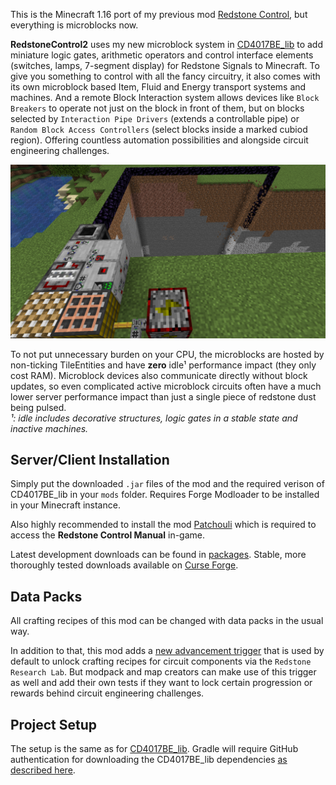 This is the Minecraft 1.16 port of my previous mod [Redstone Control](https://github.com/CD4017BE/RedstoneControl), but everything is microblocks now.

**RedstoneControl2** uses my new microblock system in [CD4017BE_lib](https://github.com/CD4017BE/CD4017BE_lib) to add miniature logic gates, arithmetic operators and control interface elements (switches, lamps, 7-segment display) for Redstone Signals to Minecraft. To give you something to control with all the fancy circuitry, it also comes with its own microblock based Item, Fluid and Energy transport systems and machines. And a remote Block Interaction system allows devices like `Block Breakers` to operate not just on the block in front of them, but on blocks selected by `Interaction Pipe Drivers` (extends a controllable pipe) or `Random Block Access Controllers` (select blocks inside a marked cubiod region). Offering countless automation possibilities and alongside circuit engineering challenges.

![](cover_image.png)

To not put unnecessary burden on your CPU, the microblocks are hosted by non-ticking TileEntities and have **zero** idle¹ performance impact (they only cost RAM). Microblock devices also communicate directly without block updates, so even complicated active microblock circuits often have a much lower server performance impact than just a single piece of redstone dust being pulsed.  
*¹: idle includes decorative structures, logic gates in a stable state and inactive machines.*

## Server/Client Installation
Simply put the downloaded `.jar` files of the mod and the required verison of CD4017BE_lib in your `mods` folder. Requires Forge Modloader to be installed in your Minecraft instance.

Also highly recommended to install the mod [Patchouli](https://minecraft.curseforge.com/projects/patchouli) which is required to access the **Redstone Control Manual** in-game.

Latest development downloads can be found in [packages](https://github.com/CD4017BE/RedstoneControl2/packages/914303).
Stable, more thoroughly tested downloads available on [Curse Forge](https://www.curseforge.com/minecraft/mc-mods/redstone-control-2).

## Data Packs
All crafting recipes of this mod can be changed with data packs in the usual way.

In addition to that, this mod adds a [new advancement trigger](src/main/resources/data/rs_ctr2/circuit_test/README.md) that is used by default to unlock crafting recipes for circuit components via the `Redstone Research Lab`. But modpack and map creators can make use of this trigger as well and add their own tests if they want to lock certain progression or rewards behind circuit engineering challenges.

## Project Setup
The setup is the same as for [CD4017BE_lib](https://github.com/CD4017BE/CD4017BE_lib#project-setup-for-mc-1165).
Gradle will require GitHub authentication for downloading the CD4017BE_lib dependencies [as described here](https://github.com/CD4017BE/CD4017BE_lib#using-this-mod-as-dependency-1165).
